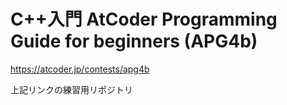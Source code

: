 # C++入門 AtCoder Programming Guide for beginners (APG4b)

https://atcoder.jp/contests/apg4b

上記リンクの練習用リポジトリ